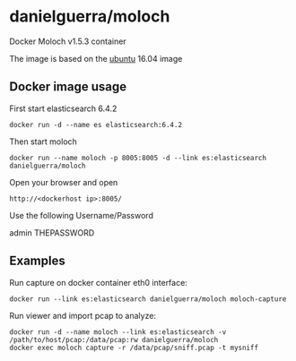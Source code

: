 # danielguerra/moloch

Docker Moloch v1.5.3 container

The image is based on the [ubuntu](https://hub.docker.com/r/library/ubuntu/) 16.04 image

## Docker image usage

First start elasticsearch 6.4.2

```
docker run -d --name es elasticsearch:6.4.2
```

Then start moloch
```
docker run --name moloch -p 8005:8005 -d --link es:elasticsearch danielguerra/moloch
```

Open your browser and open

`http://<dockerhost ip>:8005/`

Use the following Username/Password

admin THEPASSWORD

## Examples

Run capture on docker container eth0 interface:

```
docker run --link es:elasticsearch danielguerra/moloch moloch-capture
```

Run viewer and import pcap to analyze:

```
docker run -d --name moloch --link es:elasticsearch -v /path/to/host/pcap:/data/pcap:rw danielguerra/moloch
docker exec moloch capture -r /data/pcap/sniff.pcap -t mysniff
```
